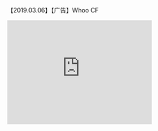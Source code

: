 【2019.03.06】【广告】Whoo CF       
<div class="embed-container">
  <iframe
      src="https://video.h5.weibo.cn/1034:4346876506367839/4346876792924029"
      width="335"
      height="240"
      frameborder="0"
      allowfullscreen="">
  </iframe>
</div>
